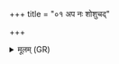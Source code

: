 +++
title = "०१ अप नः शोशुचद्"

+++
<details><summary>मूलम् (GR)</summary>

अप नः शोशुचद् अघम् ।  
अग्ने शुशुग्ध्य् आ रयिम् ॥
</details>